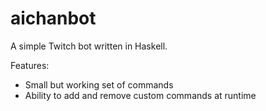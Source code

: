 # aichanbot

A simple Twitch bot written in Haskell.

Features:
- Small but working set of commands
- Ability to add and remove custom commands at runtime
